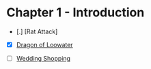 # Chapter 1 - Introduction

- [.] [Rat Attack]
- [X] [Dragon of Loowater](https://onlinejudge.org/index.php?option=com_onlinejudge&Itemid=8&category=120&page=show_problem&problem=2267)
- [ ] [Wedding Shopping](https://onlinejudge.org/external/114/11450.pdf)




